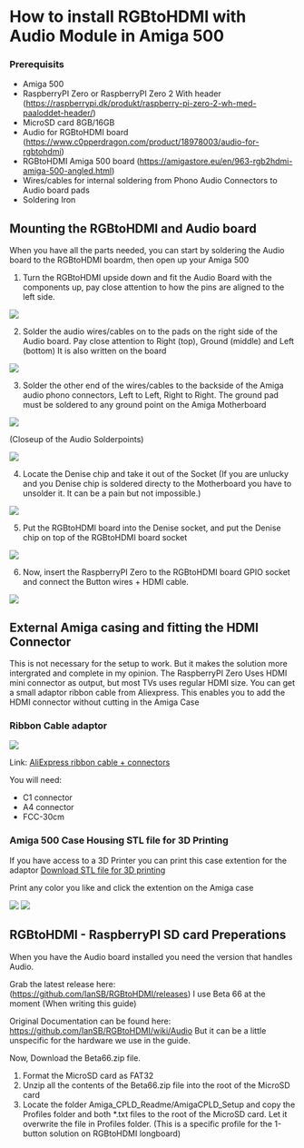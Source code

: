 How to install RGBtoHDMI with Audio Module in Amiga 500
=======================================================

### Prerequisits
* Amiga 500
* RaspberryPI Zero or RaspberryPI Zero 2 With header (https://raspberrypi.dk/produkt/raspberry-pi-zero-2-wh-med-paaloddet-header/)
* MicroSD card 8GB/16GB 
* Audio for RGBtoHDMI board (https://www.c0pperdragon.com/product/18978003/audio-for-rgbtohdmi)
* RGBtoHDMI Amiga 500 board (https://amigastore.eu/en/963-rgb2hdmi-amiga-500-angled.html)
* Wires/cables for internal soldering from Phono Audio Connectors to Audio board pads
* Soldering Iron


## Mounting the RGBtoHDMI and Audio board
When you have all the parts needed, you can start by soldering the Audio board to the RGBtoHDMI boardm, then open up your Amiga 500

1. Turn the RGBtoHDMI upside down and fit the Audio Board with the components up, pay close attention to how the pins are aligned to the left side.

![](images/IMG_0858_small.png)

2. Solder the audio wires/cables on to the pads on the right side of the Audio board. Pay close attention to Right (top), Ground (middle) and Left (bottom) It is also written on the board

![](images/IMG_0859_small.png)

3. Solder the other end of the wires/cables to the backside of the Amiga audio phono connectors, Left to Left, Right to Right. The ground pad must be soldered to any ground point on the Amiga Motherboard

![](images/IMG_0861_small.png)

(Closeup of the Audio Solderpoints)

![](images/IMG_0860_small.png)

4. Locate the Denise chip and take it out of the Socket (If you are unlucky and you Denise chip is soldered directy to the Motherboard you have to unsolder it. It can be a pain but not impossible.)

![](images/IMG_0856_small.png)

5. Put the RGBtoHDMI board into the Denise socket, and put the Denise chip on top of the RGBtoHDMI board socket
   
![](images/IMG_0862_small.png)

6. Now, insert the RaspberryPI Zero to the RGBtoHDMI board GPIO socket and connect the Button wires + HDMI cable.

![](images/IMG_0864_small.png)


## External Amiga casing and fitting the HDMI Connector
This is not necessary for the setup to work. But it makes the solution more intergrated and complete in my opinion.
The RaspberryPI Zero Uses HDMI mini connector as output, but most TVs uses regular HDMI size.
You can get a small adaptor ribbon cable from Aliexpress. This enables you to add the HDMI connector without cutting in the Amiga Case

### Ribbon Cable adaptor
![](images/IMG_0867_small.png)

Link:
[AliExpress ribbon cable + connectors](https://www.aliexpress.com/item/1005002574813600.html?spm=a2g0o.productlist.main.2.7abd6542hBOBS7&aem_p4p_detail=20251015095948153267328409850002048388&algo_pvid=3460fa03-022a-49d2-b64a-87b6726ba168&algo_exp_id=3460fa03-022a-49d2-b64a-87b6726ba168-1&pdp_ext_f=%7B%22order%22%3A%22235%22%2C%22eval%22%3A%221%22%2C%22fromPage%22%3A%22search%22%7D&pdp_npi=6%40dis%21DKK%216.52%216.52%21%21%210.99%210.99%21%40211b628117605475885611803ef5ca%2112000021219964939%21sea%21DK%210%21ABX%211%210%21n_tag%3A-29910%3Bd%3Abb617586%3Bm03_new_user%3A-29895&curPageLogUid=pTbpCNBgR60L&utparam-url=scene%3Asearch%7Cquery_from%3A%7Cx_object_id%3A1005002574813600%7C_p_origin_prod%3A&search_p4p_id=20251015095948153267328409850002048388_1)

You will need:
* C1 connector
* A4 connector
* FCC-30cm


### Amiga 500 Case Housing STL file for 3D Printing
If you have access to a 3D Printer you can print this case extention for the adaptor
[Download STL file for 3D printing](https://www.printables.com/model/63688-rgbtohdmi-adapter-housing-for-amiga-500)

Print any color you like and click the extention on the Amiga case

![](images/IMG_0865_small.png)
![](images/IMG_0866_small.png)




## RGBtoHDMI - RaspberryPI SD card Preperations

When you have the Audio board installed you need the version that handles Audio.

Grab the latest release here: (https://github.com/IanSB/RGBtoHDMI/releases)
I use Beta 66 at the moment (When writing this guide)

Original Documentation can be found here: https://github.com/IanSB/RGBtoHDMI/wiki/Audio
But it can be a little unspecific for the hardware we use in the guide.

Now, Download the Beta66.zip file.

1. Format the MicroSD card as FAT32
2. Unzip all the contents of the Beta66.zip file into the root of the MicroSD card
3. Locate the folder Amiga_CPLD_Readme/AmigaCPLD_Setup and copy the Profiles folder and both *.txt files to the root of the MicroSD card. Let it overwrite the file in Profiles folder. (This is a specific profile for the 1-button solution on RGBtoHDMI longboard)




